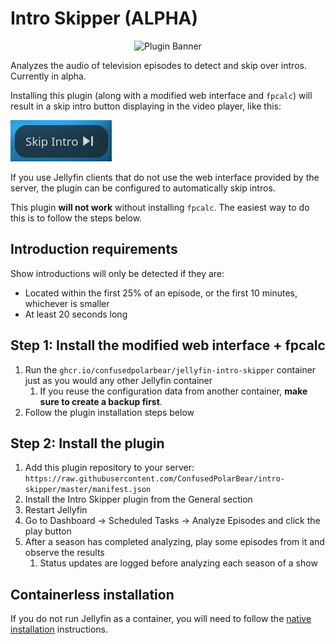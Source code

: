 # Intro Skipper (ALPHA)

<div align="center">
<img alt="Plugin Banner" src="https://raw.githubusercontent.com/ConfusedPolarBear/intro-skipper/master/images/logo.png" />
</div>

Analyzes the audio of television episodes to detect and skip over intros. Currently in alpha.

Installing this plugin (along with a modified web interface and `fpcalc`) will result in a skip intro button displaying in the video player, like this:

![Skip intro button](images/skip-button.png)

If you use Jellyfin clients that do not use the web interface provided by the server, the plugin can be configured to automatically skip intros.

This plugin **will not work** without installing `fpcalc`. The easiest way to do this is to follow the steps below.

## Introduction requirements

Show introductions will only be detected if they are:

* Located within the first 25% of an episode, or the first 10 minutes, whichever is smaller
* At least 20 seconds long

## Step 1: Install the modified web interface + fpcalc
1. Run the `ghcr.io/confusedpolarbear/jellyfin-intro-skipper` container just as you would any other Jellyfin container
    1. If you reuse the configuration data from another container, **make sure to create a backup first**.
2. Follow the plugin installation steps below

## Step 2: Install the plugin
1. Add this plugin repository to your server: `https://raw.githubusercontent.com/ConfusedPolarBear/intro-skipper/master/manifest.json`
2. Install the Intro Skipper plugin from the General section
3. Restart Jellyfin
4. Go to Dashboard -> Scheduled Tasks -> Analyze Episodes and click the play button
5. After a season has completed analyzing, play some episodes from it and observe the results
    1. Status updates are logged before analyzing each season of a show

## Containerless installation
If you do not run Jellyfin as a container, you will need to follow the [native installation](docs/native.md) instructions.
